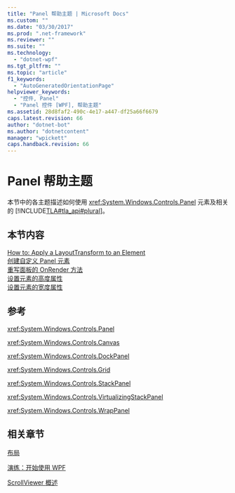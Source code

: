```yaml
---
title: "Panel 帮助主题 | Microsoft Docs"
ms.custom: ""
ms.date: "03/30/2017"
ms.prod: ".net-framework"
ms.reviewer: ""
ms.suite: ""
ms.technology: 
  - "dotnet-wpf"
ms.tgt_pltfrm: ""
ms.topic: "article"
f1_keywords: 
  - "AutoGeneratedOrientationPage"
helpviewer_keywords: 
  - "控件, Panel"
  - "Panel 控件 [WPF], 帮助主题"
ms.assetid: 28d8faf2-490c-4e17-a447-df25a66f6679
caps.latest.revision: 66
author: "dotnet-bot"
ms.author: "dotnetcontent"
manager: "wpickett"
caps.handback.revision: 66
---
```

# Panel 帮助主题
本节中的各主题描述如何使用 <xref:System.Windows.Controls.Panel> 元素及相关的 [!INCLUDE[TLA#tla_api#plural](../../../../includes/tlasharptla-apisharpplural-md.md)]。  
  
## 本节内容  
 [How to: Apply a LayoutTransform to an Element](http://msdn.microsoft.com/zh-cn/8221db67-d99f-4783-b65e-a6c5a52c03ab)  
 [创建自定义 Panel 元素](../../../../docs/framework/wpf/controls/how-to-create-a-custom-panel-element.md)  
 [重写面板的 OnRender 方法](../../../../docs/framework/wpf/controls/how-to-override-the-panel-onrender-method.md)  
 [设置元素的高度属性](../../../../docs/framework/wpf/controls/how-to-set-the-height-properties-of-an-element.md)  
 [设置元素的宽度属性](../../../../docs/framework/wpf/controls/how-to-set-the-width-properties-of-an-element.md)  
  
## 参考  
 <xref:System.Windows.Controls.Panel>  
  
 <xref:System.Windows.Controls.Canvas>  
  
 <xref:System.Windows.Controls.DockPanel>  
  
 <xref:System.Windows.Controls.Grid>  
  
 <xref:System.Windows.Controls.StackPanel>  
  
 <xref:System.Windows.Controls.VirtualizingStackPanel>  
  
 <xref:System.Windows.Controls.WrapPanel>  
  
## 相关章节  
 [布局](../../../../docs/framework/wpf/advanced/layout.md)  
  
 [演练：开始使用 WPF](../../../../docs/framework/wpf/getting-started/walkthrough-my-first-wpf-desktop-application.md)  
  
 [ScrollViewer 概述](../../../../docs/framework/wpf/controls/scrollviewer-overview.md)